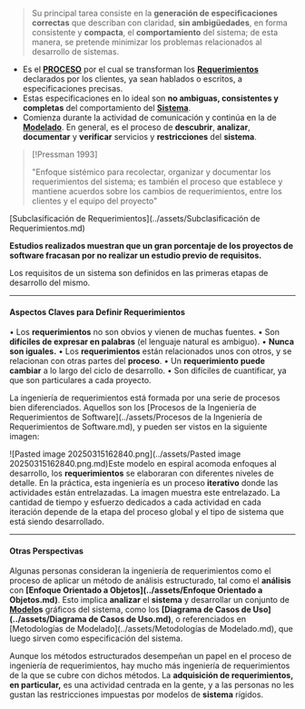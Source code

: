 > Su principal tarea consiste en la **generación de especificaciones correctas** que describan con claridad, **sin ambigüedades**, en forma consistente y **compacta**, el **comportamiento** del sistema; de esta manera, se pretende minimizar los problemas relacionados al desarrollo de sistemas.

- Es el **[PROCESO](../assets/PROCESO.md)** por el cual se transforman los **[Requerimientos](../assets/Requerimientos.md)** declarados por los clientes, ya sean hablados o escritos, a especificaciones precisas. 
- Estas especificaciones en lo ideal son **no ambiguas, consistentes y completas** del comportamiento del **[Sistema](../assets/Sistema.md)**. 
- Comienza durante la actividad de comunicación y continúa en la de **[Modelado](../assets/Modelado.md)**. 
En general, es el proceso de **descubrir**, **analizar**, **documentar** y **verificar** servicios y **restricciones** del **sistema**.

> [!Pressman 1993]
> 
> "Enfoque sistémico para recolectar, organizar y documentar los requerimientos del sistema; es también el proceso que establece y mantiene acuerdos sobre los cambios de requerimientos, entre los clientes y el equipo del proyecto"

[Subclasificación de Requerimientos](../assets/Subclasificación de Requerimientos.md)

**Estudios realizados muestran que un gran porcentaje de los proyectos de software fracasan por no realizar un estudio previo de requisitos.**

Los requisitos de un sistema son definidos en las primeras etapas de desarrollo del mismo.  
****
#### **Aspectos Claves para Definir Requerimientos**
• Los **requerimientos** no son obvios y vienen de muchas fuentes.
• Son **difíciles de expresar en palabras** (el lenguaje natural es ambiguo).
• **Nunca son iguales.**
• Los **requerimientos** están relacionados unos con otros, y se relacionan con otras partes del **proceso**.
• Un **requerimiento** **puede cambiar** a lo largo del ciclo de desarrollo.
• Son difíciles de cuantificar, ya que son particulares a cada proyecto. 

La ingeniería de requerimientos está formada por una serie de procesos bien diferenciados. Aquellos son los [Procesos de la Ingeniería de Requerimientos de Software](../assets/Procesos de la Ingeniería de Requerimientos de Software.md), y pueden ser vistos en la siguiente imagen:

![Pasted image 20250315162840.png](../assets/Pasted image 20250315162840.png.md)Este modelo en espiral acomoda enfoques al desarrollo, los **requerimientos** se elaboraran con diferentes niveles de detalle. 
En la práctica, esta ingeniería es un proceso **iterativo** donde las actividades están entrelazadas. La imagen muestra este entrelazado.
La cantidad de tiempo y esfuerzo dedicados a cada actividad en cada iteración depende de la etapa del proceso global y el tipo de sistema que está siendo desarrollado.
****
#### **Otras Perspectivas**
Algunas personas consideran la ingeniería de requerimientos como el proceso de aplicar un método de análisis estructurado, tal como el **análisis** con **[Enfoque Orientado a Objetos](../assets/Enfoque Orientado a Objetos.md)**. Esto implica **analizar** el **sistema** y desarrollar un conjunto de **[Modelo](../assets/Modelo.md)s** gráficos del sistema, como los **[Diagrama de Casos de Uso](../assets/Diagrama de Casos de Uso.md)**, o referenciados en [Metodologías de Modelado](../assets/Metodologías de Modelado.md), que luego sirven como especificación del sistema.

Aunque los métodos estructurados desempeñan un papel en el proceso de ingeniería de requerimientos, hay mucho más ingeniería de requerimientos de la que se cubre con dichos métodos. La **adquisición de requerimientos, en particular,** es una actividad centrada en la gente, y a las personas no les gustan las restricciones impuestas por modelos de **sistema** rígidos.